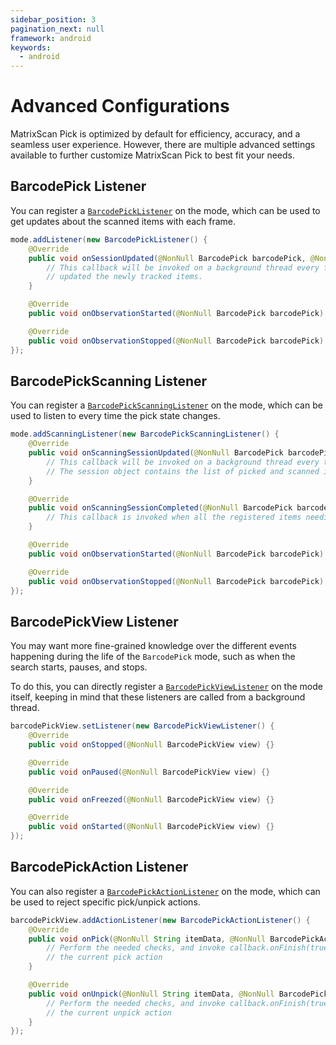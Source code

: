 ```yaml
---
sidebar_position: 3
pagination_next: null
framework: android
keywords:
  - android
---
```


# Advanced Configurations

MatrixScan Pick is optimized by default for efficiency, accuracy, and a seamless user experience. However, there are multiple advanced settings available to further customize MatrixScan Pick to best fit your needs.

## BarcodePick Listener

You can register a [`BarcodePickListener`](https://docs.scandit.com/data-capture-sdk/android/barcode-capture/api/ui/barcode-pick-listener.html) on the mode, which can be used to get updates about the scanned items with each frame.

```java
mode.addListener(new BarcodePickListener() {
    @Override
    public void onSessionUpdated(@NonNull BarcodePick barcodePick, @NonNull BarcodePickSession session) {
        // This callback will be invoked on a background thread every frame. the session object contains
        // updated the newly tracked items.
    }

    @Override
    public void onObservationStarted(@NonNull BarcodePick barcodePick) {}

    @Override
    public void onObservationStopped(@NonNull BarcodePick barcodePick) {}
});
```

## BarcodePickScanning Listener

You can register a [`BarcodePickScanningListener`](https://docs.scandit.com/data-capture-sdk/android/barcode-capture/api/barcode-pick-scanning-listener.html) on the mode, which can be used to listen to every time the pick state changes.

```java
mode.addScanningListener(new BarcodePickScanningListener() {
    @Override
    public void onScanningSessionUpdated(@NonNull BarcodePick barcodePick, @NonNull BarcodePickScanningSession session) {
        // This callback will be invoked on a background thread every time the picked state of some item changes.
        // The session object contains the list of picked and scanned items.
    }

    @Override
    public void onScanningSessionCompleted(@NonNull BarcodePick barcodePick, @NonNull BarcodePickScanningSession session) {
        // This callback is invoked when all the registered items needing picking have been picked.
    }

    @Override
    public void onObservationStarted(@NonNull BarcodePick barcodePick) {}

    @Override
    public void onObservationStopped(@NonNull BarcodePick barcodePick) {}
});
```

## BarcodePickView Listener

You may want more fine-grained knowledge over the different events happening during the life of the `BarcodePick` mode, such as when the search starts, pauses, and stops.

To do this, you can directly register a [`BarcodePickViewListener`](https://docs.scandit.com/data-capture-sdk/android/barcode-capture/api/ui/barcode-pick-view-listener.html) on the mode itself, keeping in mind that these listeners are called from a background thread.

```java
barcodePickView.setListener(new BarcodePickViewListener() {
    @Override
    public void onStopped(@NonNull BarcodePickView view) {}

    @Override
    public void onPaused(@NonNull BarcodePickView view) {}

    @Override
    public void onFreezed(@NonNull BarcodePickView view) {}

    @Override
    public void onStarted(@NonNull BarcodePickView view) {}
});
```

## BarcodePickAction Listener

You can also register a [`BarcodePickActionListener`](https://docs.scandit.com/data-capture-sdk/android/barcode-capture/api/barcode-pick-action-listener.html) on the mode, which can be used to reject specific pick/unpick actions.

```java
barcodePickView.addActionListener(new BarcodePickActionListener() {
    @Override
    public void onPick(@NonNull String itemData, @NonNull BarcodePickActionCallback callback) {
        // Perform the needed checks, and invoke callback.onFinish(true/false) to allow/reject
        // the current pick action
    }

    @Override
    public void onUnpick(@NonNull String itemData, @NonNull BarcodePickActionCallback callback) {
        // Perform the needed checks, and invoke callback.onFinish(true/false) to allow/reject
        // the current unpick action
    }
});
```
